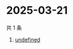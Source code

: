 # 2025-03-21

共 1 条

<!-- BEGIN -->
<!-- 最后更新时间 Fri Mar 21 2025 01:33:22 GMT+0800 (China Standard Time) -->

1. [undefined](https://www.zhihu.com/search?q=undefined)

<!-- END -->
